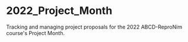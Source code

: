 # 2022_Project_Month
Tracking and managing project proposals for the 2022 ABCD-ReproNim course's Project Month.
